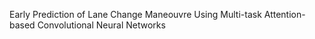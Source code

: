 Early Prediction of Lane Change Maneouvre Using Multi-task Attention-based Convolutional Neural Networks
